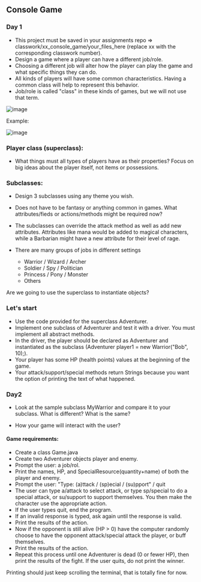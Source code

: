 ## Console Game

### Day 1

* This project must be saved in your assignments repo => classwork/xx_console_game/your_files_here (replace xx with the corresponding classwork number).
* Design a game where a player can have a different job/role.
* Choosing a different job will alter how the player can play the game and what specific things they can do.
* All kinds of players will have some common characteristics. Having a common class will help to represent this behavior.
* Job/role is called "class" in these kinds of games, but we will not use that term.

![image](https://github.com/novillo-cs/apcsa_material/assets/123229891/53bbe3cd-604e-464c-88a3-eb37a78af754)

Example:

![image](https://github.com/novillo-cs/apcsa_material/assets/123229891/e13f82b2-85d9-481e-bd8d-242bb9a30035)

### Player class (superclass):
* What things must all types of players have as their properties? Focus on big ideas about the player itself, not items or possessions. 

### Subclasses:

* Design 3 subclasses using any theme you wish.

* Does not have to be fantasy or anything common in games. What attributes/fieds or actions/methods might be required now?

* The subclasses can override the attack method as well as add new attributes. Attributes like mana would be added to magical characters, while a Barbarian might have a new attribute for their level of rage.

* There are many groups of jobs in different settings

    * Warrior / Wizard / Archer
    * Soldier / Spy / Politician
    * Princess / Pony / Monster
    * Others
 
Are we going to use the superclass to instantiate objects?

### Let's start

* Use the code provided for the superclass Adventurer.
* Implement one subclass of Adventurer and test it with a driver. You must implement all abstract methods.
* In the driver, the player should be declared as Adventurer and instantiated as the subclass (Adventurer player1 = new Warrior("Bob", 10);).
* Your player has some HP (health points) values at the beginning of the game.
* Your attack/support/special methods return Strings because you want the option of printing the text of what happened.

### Day2

* Look at the sample subclass MyWarrior and compare it to your subclass. What is different? What is the same?

* How your game will interact with the user? 

#### Game requirements:

* Create a class Game.java
* Create two Adventurer objects player and enemy.
* Prompt the user: a job/rol.
* Print the names, HP, and SpecialResource(quantity+name) of both the player and enemy.
* Prompt the user: "Type: (a)ttack / (sp)ecial / (su)pport" / quit
* The user can type a/attack to select attack, or type sp/special to do a special attack, or su/support to support themselves. You then make the character use the appropriate action.
* If the user types quit, end the program.
* If an invalid response is typed, ask again until the response is valid.
* Print the results of the action.
* Now if the opponent is still alive (HP > 0) have the computer randomly choose to have the opponent attack/special attack the player, or buff themselves.
* Print the results of the action.
* Repeat this process until one Adventurer is dead (0 or fewer HP), then print the results of the fight. If the user quits, do not print the winner.

Printing should just keep scrolling the terminal, that is totally fine for now.
